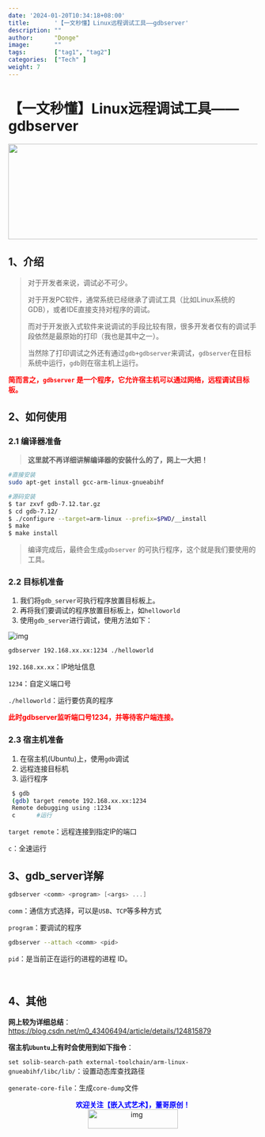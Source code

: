 ```yaml
---
date: '2024-01-20T10:34:18+08:00'
title:       '【一文秒懂】Linux远程调试工具——gdbserver'
description: ""
author:      "Donge"
image:       ""
tags:        ["tag1", "tag2"]
categories:  ["Tech" ]
weight: 7
---
```


# 【一文秒懂】Linux远程调试工具——gdbserver

<img width="712" height="193" src="https://image-1305421143.cos.ap-nanjing.myqcloud.com/image/7d4df75ef808461785ff957c8a8da235.gif" class="jop-noMdConv">

## 1、介绍

> 对于开发者来说，调试必不可少。
>
> 对于开发PC软件，通常系统已经继承了调试工具（比如Linux系统的GDB），或者IDE直接支持对程序的调试。
>
> 而对于开发嵌入式软件来说调试的手段比较有限，很多开发者仅有的调试手段依然是最原始的打印（我也是其中之一）。
>
> 当然除了打印调试之外还有通过`gdb+gdbserver`来调试，`gdbserver`在目标系统中运行，`gdb`则在宿主机上运行。

<span style="color: red;">**简而言之，`gdbserver` 是一个程序，它允许宿主机可以通过网络，远程调试目标板。**</span>

## 2、如何使用

### 2.1 编译器准备

> **这里就不再详细讲解编译器的安装什么的了，网上一大把！**

```bash
#直接安装
sudo apt-get install gcc-arm-linux-gnueabihf			

#源码安装
$ tar zxvf gdb-7.12.tar.gz 
$ cd gdb-7.12/
$ ./configure --target=arm-linux --prefix=$PWD/__install
$ make
$ make install
```

> 编译完成后，最终会生成`gdbserver` 的可执行程序，这个就是我们要使用的工具。

### 2.2 目标机准备

1.  我们将`gdb_server`可执行程序放置目标板上。
2.  再将我们要调试的程序放置目标板上，如`helloworld`
3.  使用`gdb_server`进行调试，使用方法如下：

![img](https://image-1305421143.cos.ap-nanjing.myqcloud.com/image/1498371-deedb3829b54d646.png)

```bash
gdbserver 192.168.xx.xx:1234 ./helloworld
```

`192.168.xx.xx`：IP地址信息

`1234`：自定义端口号

`./helloworld`：运行要仿真的程序

<span style="color: red;">**此时gdbserver监听端口号1234，并等待客户端连接。**</span>

### 2.3 宿主机准备

1.  在宿主机(Ubuntu)上，使用`gdb`调试
2.  远程连接目标机
3.  运行程序

```bash
 $ gdb
 (gdb) target remote 192.168.xx.xx:1234
 Remote debugging using :1234
 c		#运行
```

`target remote`：远程连接到指定IP的端口

`c`：全速运行

## 3、gdb_server详解

```c
gdbserver <comm> <program> [<args> ...]
```

`comm`：通信方式选择，可以是`USB`、`TCP`等多种方式

`program`：要调试的程序

```bash
gdbserver --attach <comm> <pid>
```

`pid`：是当前正在运行的进程的进程 ID。

&nbsp;

## 4、其他

**网上较为详细总结**：https://blog.csdn.net/m0_43406494/article/details/124815879

**宿主机`Ubuntu`上有时会使用到如下指令**：

`set solib-search-path external-toolchain/arm-linux-gnueabihf/libc/lib/`：设置动态库查找路径

`generate-core-file`：生成`core-dump`文件



<center><b> <font color ="blue">欢迎关注【嵌入式艺术】，董哥原创！</font></b></center>
<div align=center><img src="https://image-1305421143.cos.ap-nanjing.myqcloud.com/image/blog.png" alt="img" width = "60%" height ="10%"/>
</div>
